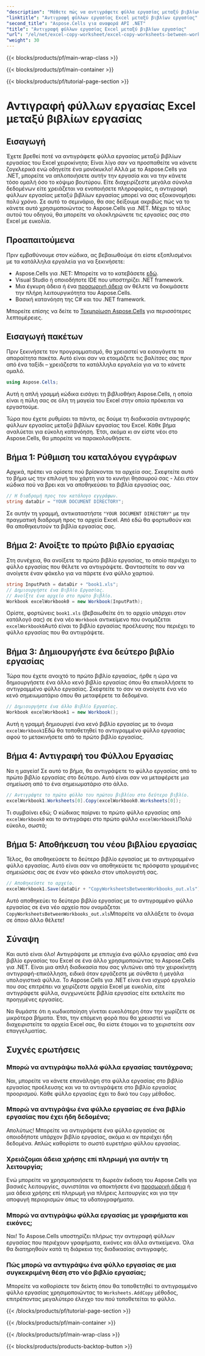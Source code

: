 ```yaml
---
"description": "Μάθετε πώς να αντιγράφετε φύλλα εργασίας μεταξύ βιβλίων εργασίας του Excel χρησιμοποιώντας το Aspose.Cells για .NET. Ένας οδηγός βήμα προς βήμα με παραδείγματα κώδικα για να βελτιστοποιήσετε τη διαχείριση των υπολογιστικών φύλλων σας."
"linktitle": "Αντιγραφή φύλλων εργασίας Excel μεταξύ βιβλίων εργασίας"
"second_title": "Aspose.Cells για αναφορά API .NET"
"title": "Αντιγραφή φύλλων εργασίας Excel μεταξύ βιβλίων εργασίας"
"url": "/el/net/excel-copy-worksheet/excel-copy-worksheets-between-workbooks/"
"weight": 30
---
```


{{< blocks/products/pf/main-wrap-class >}}

{{< blocks/products/pf/main-container >}}

{{< blocks/products/pf/tutorial-page-section >}}

# Αντιγραφή φύλλων εργασίας Excel μεταξύ βιβλίων εργασίας

## Εισαγωγή

Έχετε βρεθεί ποτέ να αντιγράφετε φύλλα εργασίας μεταξύ βιβλίων εργασίας του Excel χειροκίνητα; Είναι λίγο σαν να προσπαθείτε να κάνετε ζογκλερικά ενώ οδηγείτε ένα μονόκυκλο! Αλλά με το Aspose.Cells για .NET, μπορείτε να απλοποιήσετε αυτήν την εργασία και να την κάνετε τόσο ομαλή όσο το κόψιμο βουτύρου. Είτε διαχειρίζεστε μεγάλα σύνολα δεδομένων είτε χρειάζεται να ενοποιήσετε πληροφορίες, η αντιγραφή φύλλων εργασίας μεταξύ βιβλίων εργασίας μπορεί να σας εξοικονομήσει πολύ χρόνο. Σε αυτό το σεμινάριο, θα σας δείξουμε ακριβώς πώς να το κάνετε αυτό χρησιμοποιώντας το Aspose.Cells για .NET. Μέχρι το τέλος αυτού του οδηγού, θα μπορείτε να ολοκληρώνετε τις εργασίες σας στο Excel με ευκολία.

## Προαπαιτούμενα

Πριν εμβαθύνουμε στον κώδικα, ας βεβαιωθούμε ότι είστε εξοπλισμένοι με τα κατάλληλα εργαλεία για να ξεκινήσετε:

- Aspose.Cells για .NET: Μπορείτε να το κατεβάσετε [εδώ](https://releases.aspose.com/cells/net/).
- Visual Studio ή οποιοδήποτε IDE που υποστηρίζει .NET framework.
- Μια έγκυρη άδεια ή ένα [προσωρινή άδεια](https://purchase.aspose.com/temporary-license/) αν θέλετε να δοκιμάσετε την πλήρη λειτουργικότητα του Aspose.Cells.
- Βασική κατανόηση της C# και του .NET framework.

Μπορείτε επίσης να δείτε το [Τεκμηρίωση Aspose.Cells](https://reference.aspose.com/cells/net/) για περισσότερες λεπτομέρειες.

## Εισαγωγή πακέτων

Πριν ξεκινήσετε τον προγραμματισμό, θα χρειαστεί να εισαγάγετε τα απαραίτητα πακέτα. Αυτό είναι σαν να ετοιμάζετε τις βαλίτσες σας πριν από ένα ταξίδι – χρειάζεστε τα κατάλληλα εργαλεία για να το κάνετε ομαλό.

```csharp
using Aspose.Cells;
```

Αυτή η απλή γραμμή κώδικα εισάγει τη βιβλιοθήκη Aspose.Cells, η οποία είναι η πύλη σας σε όλη τη μαγεία του Excel στην οποία πρόκειται να εργαστούμε.


Τώρα που έχετε ρυθμίσει τα πάντα, ας δούμε τη διαδικασία αντιγραφής φύλλων εργασίας μεταξύ βιβλίων εργασίας του Excel. Κάθε βήμα αναλύεται για εύκολη κατανόηση. Έτσι, ακόμα κι αν είστε νέοι στο Aspose.Cells, θα μπορείτε να παρακολουθήσετε.

## Βήμα 1: Ρύθμιση του καταλόγου εγγράφων

Αρχικά, πρέπει να ορίσετε πού βρίσκονται τα αρχεία σας. Σκεφτείτε αυτό το βήμα ως την επιλογή του χάρτη για το κυνήγι θησαυρού σας - λέει στον κώδικα πού να βρει και να αποθηκεύσει τα βιβλία εργασίας σας.

```csharp
// Η διαδρομή προς τον κατάλογο εγγράφων.
string dataDir = "YOUR DOCUMENT DIRECTORY";
```

Σε αυτήν τη γραμμή, αντικαταστήστε `"YOUR DOCUMENT DIRECTORY"` με την πραγματική διαδρομή προς τα αρχεία Excel. Από εδώ θα φορτωθούν και θα αποθηκευτούν τα βιβλία εργασίας σας.

## Βήμα 2: Ανοίξτε το πρώτο βιβλίο εργασίας

Στη συνέχεια, θα ανοίξετε το πρώτο βιβλίο εργασίας, το οποίο περιέχει το φύλλο εργασίας που θέλετε να αντιγράψετε. Φανταστείτε το σαν να ανοίγετε έναν φάκελο για να πάρετε ένα φύλλο χαρτιού.

```csharp
string InputPath = dataDir + "book1.xls";
// Δημιουργήστε ένα Βιβλίο Εργασίας.
// Ανοίξτε ένα αρχείο στο πρώτο βιβλίο.
Workbook excelWorkbook0 = new Workbook(InputPath);
```

Ορίστε, φορτώνεις `book1.xls` (βεβαιωθείτε ότι το αρχείο υπάρχει στον κατάλογό σας) σε ένα νέο `Workbook` αντικείμενο που ονομάζεται `excelWorkbook0`Αυτό είναι το βιβλίο εργασίας προέλευσης που περιέχει το φύλλο εργασίας που θα αντιγράψετε.

## Βήμα 3: Δημιουργήστε ένα δεύτερο βιβλίο εργασίας

Τώρα που έχετε ανοιχτό το πρώτο βιβλίο εργασίας, ήρθε η ώρα να δημιουργήσετε ένα άλλο κενό βιβλίο εργασίας όπου θα επικολλήσετε το αντιγραμμένο φύλλο εργασίας. Σκεφτείτε το σαν να ανοίγετε ένα νέο κενό σημειωματάριο όπου θα μεταφέρετε τα δεδομένα.

```csharp
// Δημιουργήστε ένα άλλο Βιβλίο Εργασίας.
Workbook excelWorkbook1 = new Workbook();
```

Αυτή η γραμμή δημιουργεί ένα κενό βιβλίο εργασίας με το όνομα `excelWorkbook1`Εδώ θα τοποθετηθεί το αντιγραμμένο φύλλο εργασίας αφού το μετακινήσετε από το πρώτο βιβλίο εργασίας.

## Βήμα 4: Αντιγραφή του Φύλλου Εργασίας

Να η μαγεία! Σε αυτό το βήμα, θα αντιγράψετε το φύλλο εργασίας από το πρώτο βιβλίο εργασίας στο δεύτερο. Αυτό είναι σαν να μεταφέρετε μια σημείωση από το ένα σημειωματάριο στο άλλο.

```csharp
// Αντιγράψτε το πρώτο φύλλο του πρώτου βιβλίου στο δεύτερο βιβλίο.
excelWorkbook1.Worksheets[0].Copy(excelWorkbook0.Worksheets[0]);
```

Τι συμβαίνει εδώ; Ο κώδικας παίρνει το πρώτο φύλλο εργασίας από `excelWorkbook0` και το αντιγράφει στο πρώτο φύλλο `excelWorkbook1`Πολύ εύκολο, σωστά;

## Βήμα 5: Αποθήκευση του νέου βιβλίου εργασίας

Τέλος, θα αποθηκεύσετε το δεύτερο βιβλίο εργασίας με το αντιγραμμένο φύλλο εργασίας. Αυτό είναι σαν να αποθηκεύετε τις πρόσφατα γραμμένες σημειώσεις σας σε έναν νέο φάκελο στον υπολογιστή σας.

```csharp
// Αποθηκεύστε το αρχείο.
excelWorkbook1.Save(dataDir + "CopyWorksheetsBetweenWorkbooks_out.xls");
```

Αυτό αποθηκεύει το δεύτερο βιβλίο εργασίας με το αντιγραμμένο φύλλο εργασίας σε ένα νέο αρχείο που ονομάζεται `CopyWorksheetsBetweenWorkbooks_out.xls`Μπορείτε να αλλάξετε το όνομα σε όποιο άλλο θέλετε!

## Σύναψη

Και αυτό είναι όλο! Αντιγράψατε με επιτυχία ένα φύλλο εργασίας από ένα βιβλίο εργασίας του Excel σε ένα άλλο χρησιμοποιώντας το Aspose.Cells για .NET. Είναι μια απλή διαδικασία που σας γλιτώνει από την χειροκίνητη αντιγραφή-επικόλληση, ειδικά όταν εργάζεστε με σύνθετα ή μεγάλα υπολογιστικά φύλλα. Το Aspose.Cells για .NET είναι ένα ισχυρό εργαλείο που σας επιτρέπει να χειρίζεστε αρχεία Excel με ευκολία, είτε αντιγράφετε φύλλα, συγχωνεύετε βιβλία εργασίας είτε εκτελείτε πιο προηγμένες εργασίες.

Να θυμάστε ότι η κωδικοποίηση γίνεται ευκολότερη όταν την χωρίζετε σε μικρότερα βήματα. Έτσι, την επόμενη φορά που θα χρειαστεί να διαχειριστείτε τα αρχεία Excel σας, θα είστε έτοιμοι να το χειριστείτε σαν επαγγελματίας.

## Συχνές ερωτήσεις

### Μπορώ να αντιγράψω πολλά φύλλα εργασίας ταυτόχρονα;

Ναι, μπορείτε να κάνετε επανάληψη στα φύλλα εργασίας στο βιβλίο εργασίας προέλευσης και να τα αντιγράψετε στο βιβλίο εργασίας προορισμού. Κάθε φύλλο εργασίας έχει το δικό του `Copy` μέθοδος.

### Μπορώ να αντιγράψω ένα φύλλο εργασίας σε ένα βιβλίο εργασίας που έχει ήδη δεδομένα;

Απολύτως! Μπορείτε να αντιγράψετε ένα φύλλο εργασίας σε οποιοδήποτε υπάρχον βιβλίο εργασίας, ακόμα κι αν περιέχει ήδη δεδομένα. Απλώς καθορίστε το σωστό ευρετήριο φύλλου εργασίας.

### Χρειάζομαι άδεια χρήσης επί πληρωμή για αυτήν τη λειτουργία;

Ενώ μπορείτε να χρησιμοποιήσετε τη δωρεάν έκδοση του Aspose.Cells για βασικές λειτουργίες, συνιστάται να αποκτήσετε ένα [προσωρινή άδεια](https://purchase.aspose.com/temporary-license/) ή μια άδεια χρήσης επί πληρωμή για πλήρεις λειτουργίες και για την αποφυγή περιορισμών όπως τα υδατογραφήματα.

### Μπορώ να αντιγράψω φύλλα εργασίας με γραφήματα και εικόνες;

Ναι! Το Aspose.Cells υποστηρίζει πλήρως την αντιγραφή φύλλων εργασίας που περιέχουν γραφήματα, εικόνες και άλλα αντικείμενα. Όλα θα διατηρηθούν κατά τη διάρκεια της διαδικασίας αντιγραφής.

### Πώς μπορώ να αντιγράψω ένα φύλλο εργασίας σε μια συγκεκριμένη θέση στο νέο βιβλίο εργασίας;

Μπορείτε να καθορίσετε τον δείκτη όπου θα τοποθετηθεί το αντιγραμμένο φύλλο εργασίας χρησιμοποιώντας το `Worksheets.AddCopy` μέθοδος, επιτρέποντας μεγαλύτερο έλεγχο του πού τοποθετείται το φύλλο.

{{< /blocks/products/pf/tutorial-page-section >}}

{{< /blocks/products/pf/main-container >}}

{{< /blocks/products/pf/main-wrap-class >}}

{{< blocks/products/products-backtop-button >}}